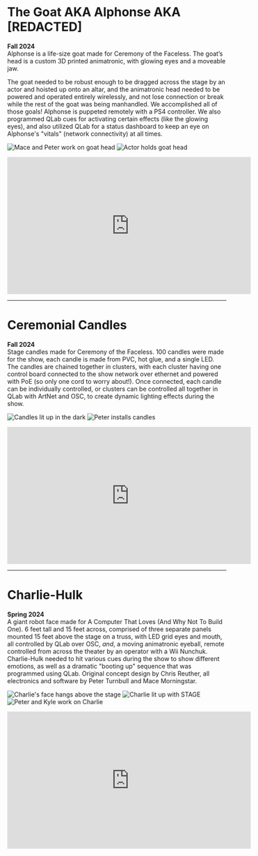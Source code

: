 # The Goat AKA Alphonse AKA [REDACTED]
**Fall 2024**
<br>
Alphonse is a life-size goat made for Ceremony of the Faceless. The goat’s head is a custom 3D printed animatronic, with glowing eyes and a moveable jaw.

The goat needed to be robust enough to be dragged across the stage by an actor and hoisted up onto an altar, and the animatronic head needed to be powered and operated entirely wirelessly, and not lose connection or break while the rest of the goat was being manhandled. We accomplished all of those goals! Alphonse is puppeted remotely with a PS4 controller. We also programmed QLab cues for activating certain effects (like the glowing eyes), and also utilized QLab for a status dashboard to keep an eye on Alphonse's "vitals" (network connectivity) at all times.

![Mace and Peter work on goat head](/assets/mace-peter-goat-repair.jpg)
![Actor holds goat head](/assets/lindsey-goat-cute.jpg)
<iframe width="560" height="315" src="https://www.youtube.com/embed/RwA5DX_8b8A?si=gbolmzYjF8e11XOH" title="YouTube video player" frameborder="0" allow="accelerometer; autoplay; clipboard-write; encrypted-media; gyroscope; picture-in-picture; web-share" referrerpolicy="strict-origin-when-cross-origin" allowfullscreen></iframe>

---

# Ceremonial Candles
**Fall 2024**
<br>
Stage candles made for Ceremony of the Faceless. 100 candles were made for the show, each candle is made from PVC, hot glue, and a single LED. The candles are chained together in clusters, with each cluster having one control board connected to the show network over ethernet and powered with PoE (so only one cord to worry about!). Once connected, each candle can be individually controlled, or clusters can be controlled all together in QLab with ArtNet and OSC, to create dynamic lighting effects during the show.

![Candles lit up in the dark](/assets/candles-dark-2.jpg)
![Peter installs candles](/assets/peter-candle-install.jpg)
<iframe width="560" height="315" src="https://www.youtube.com/embed/0UN2qsaP-o4?si=O2fIkjiJQmgX6d9J" title="YouTube video player" frameborder="0" allow="accelerometer; autoplay; clipboard-write; encrypted-media; gyroscope; picture-in-picture; web-share" referrerpolicy="strict-origin-when-cross-origin" allowfullscreen></iframe>

---

# Charlie-Hulk
**Spring 2024**
<br>
A giant robot face made for A Computer That Loves (And Why Not To Build One). 6 feet tall and 15 feet across, comprised of three separate panels mounted 15 feet above the stage on a truss, with LED grid eyes and mouth, all controlled by QLab over OSC, _and_, a moving animatronic eyeball, remote controlled from across the theater by an operator with a Wii Nunchuk. Charlie-Hulk needed to hit various cues during the show to show different emotions, as well as a dramatic "booting up" sequence that was programmed using QLab. Original concept design by Chris Reuther, all electronics and software by Peter Turnbull and Mace Morningstar.

![Charlie's face hangs above the stage](/assets/charlie-wide.jpg)
![Charlie lit up with STAGE](/assets/charlie-stage.jpg)
![Peter and Kyle work on Charlie](/assets/charlie-wip.jpg)
<iframe width="560" height="315" src="https://www.youtube.com/embed/lw-1rnNT5dc?si=WZFnBwr3M-N5iEpy" title="YouTube video player" frameborder="0" allow="accelerometer; autoplay; clipboard-write; encrypted-media; gyroscope; picture-in-picture; web-share" referrerpolicy="strict-origin-when-cross-origin" allowfullscreen></iframe>